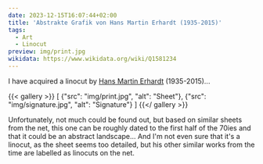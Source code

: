 ```yaml
---
date: 2023-12-15T16:07:44+02:00
title: 'Abstrakte Grafik von Hans Martin Erhardt (1935-2015)'
tags:
  - Art
  - Linocut
preview: img/print.jpg
wikidata: https://www.wikidata.org/wiki/Q1581234
---
```


I have acquired a linocut by [Hans Martin Erhardt](https://de.wikipedia.org/wiki/Hans_Martin_Erhardt) (1935-2015)...
<!--more-->

{{< gallery >}}
[
  {"src": "img/print.jpg", "alt": "Sheet"},
  {"src": "img/signature.jpg", "alt": "Signature"}
]
{{</ gallery >}}

Unfortunately, not much could be found out, but based on similar sheets from the net, this one can be roughly dated to the first half of the 70ies and that it could be an abstract landscape...
And I'm not even sure that it's a linocut, as the sheet seems too detailed, but his other similar works from the time are labelled as linocuts on the net.
